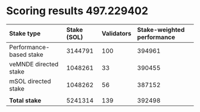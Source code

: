 # Scoring results 497.229402

| Stake type              | Stake (SOL) | Validators | Stake-weighted performance |
|:------------------------|:------------|:-----------|:---------------------------|
| Performance-based stake | 3144791     | 100        | 394961                     |
| veMNDE directed stake   | 1048261     | 33         | 390455                     |
| mSOL directed stake     | 1048262     | 56         | 387152                     |
|                         |             |            |                            |
| **Total stake**         | 5241314     | 139        | 392498                     |
